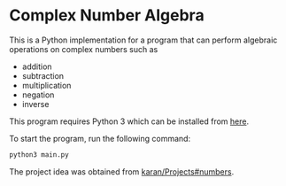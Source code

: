 # Complex Number Algebra
This is a Python implementation for a program that can perform algebraic operations on complex numbers such as
- addition
- subtraction
- multiplication
- negation
- inverse

This program requires Python 3 which can be installed from [here](https://www.python.org/downloads/).

To start the program, run the following command:
```bash
python3 main.py
```
The project idea was obtained from [karan/Projects#numbers](https://github.com/karan/Projects#numbers).
